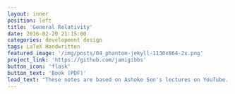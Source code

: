 ```yaml
---
layout: inner
position: left
title: 'General Relativity'
date: 2016-02-20 21:15:00
categories: development design
tags: LaTeX Handwritten
featured_image: '/img/posts/04_phantom-jekyll-1130x864-2x.png'
project_link: 'https://github.com/jamigibbs'
button_icon: 'flask'
button_text: 'Book (PDF)'
lead_text: "These notes are based on Ashoke Sen's lectures on YouTube. "
---
```

